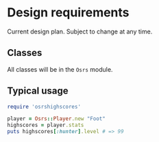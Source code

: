 # Design requirements

Current design plan. Subject to change at any time.

## Classes

All classes will be in the ```Osrs``` module.

## Typical usage

```ruby
require 'osrshighscores'

player = Osrs::Player.new "Foot"
highscores = player.stats
puts highscores[:hunter].level # => 99
```